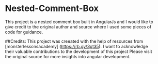 # Nested-Comment-Box
This project is a nested comment box built in AngularJs and I would like to give credit to the original author and source where I used some pieces of code for guidance.

##Credits:
This project was creeated with the help of resources from [monsterlessonsacademy] (https://rb.gy/3gt35). I want to acknowledge their valuable contributions to the development of this project
Please visit the original source for more insights into angular development.


